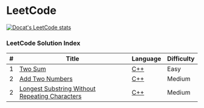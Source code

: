 LeetCode
========

[![Docat's LeetCode stats](https://leetcode-stats-six.vercel.app/?username=docat0209&theme=dark)](https://github.com/Docat0209/leetcode)


### LeetCode Solution Index

| # |Title|Language|Difficulty|
|---|-----|--------|-------------|
| 1 | [Two Sum](https://leetcode.com/problems/two-sum/) | [C++](src\2Sum\2sum.cpp) | Easy |
| 2 | [Add Two Numbers](https://leetcode.com/problems/add-two-numbers/) | [C++](src\add2Num\add2Num.cpp) | Medium |
| 2 | [Longest Substring Without Repeating Characters](https://leetcode.com/problems/longest-substring-without-repeating-characters/) | [C++](src\longestSubstrWoRepChr\longestSubstrWoRepChr.cpp) | Medium |
